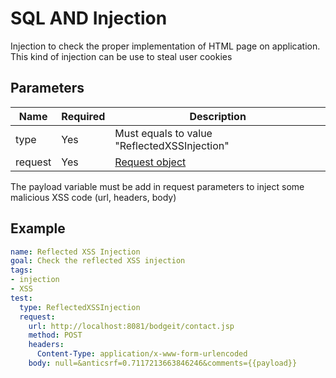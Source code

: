# SQL AND Injection

Injection to check the proper implementation of HTML page on application.
This kind of injection can be use to steal user cookies

## Parameters

| Name        | Required | Description 
| ----------- | -------- | ------------
| type        | Yes      | Must equals to value "ReflectedXSSInjection"
| request     | Yes      | [Request object](./request.MD)

The payload variable must be add in request parameters to inject some malicious XSS code (url, headers, body)

## Example

```yaml
name: Reflected XSS Injection
goal: Check the reflected XSS injection
tags:
- injection
- XSS
test:
  type: ReflectedXSSInjection
  request:
    url: http://localhost:8081/bodgeit/contact.jsp
    method: POST
    headers:
      Content-Type: application/x-www-form-urlencoded
    body: null=&anticsrf=0.7117213663846246&comments={{payload}}
```